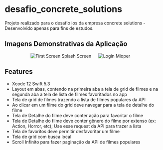 # desafio_concrete_solutions

Projeto realizado para o desafio ios da empresa concrete solutions - Desenvolvido apenas para fins de estudos.

## Imagens Demonstrativas da Aplicação

<p align="center">
  <img title="First Screen Splash" alt="First Screen Splash Screen" src="https://user-images.githubusercontent.com/29108604/86055916-f634ad80-ba32-11ea-991a-415131d497dd.gif">
  &emsp;
  <img title="Login Mioper" alt="Login Mioper" src="https://user-images.githubusercontent.com/29108604/86056244-8bd03d00-ba33-11ea-89b9-29203e53b05a.gif">
  &emsp;
</p>



## Features

- Xcode 12 Swift 5.3
- Layout em abas, contendo na primeira aba a tela de grid de filmes e na segunda aba a tela de lista de filmes favoritados no app
- Tela de grid de filmes trazendo a lista de filmes populares da API
- Ao clicar em um filme do grid deve navegar para a tela de detalhe do filme
- Tela de Detalhe do filme deve conter ação para favoritar o filme
- Tela de Detalhe do filme deve conter gênero do filme por extenso (ex: Action, Horror, etc); Use esse request da API para trazer a lista
- Tela de favoritos deve permitir desfavoritar um filme
- Tela de grid com busca local
- Scroll Infinito para fazer paginação da API de filmes populares
